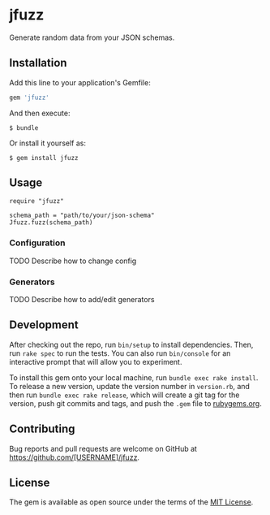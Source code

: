 # jfuzz

Generate random data from your JSON schemas.

## Installation

Add this line to your application's Gemfile:

```ruby
gem 'jfuzz'
```

And then execute:

    $ bundle

Or install it yourself as:

    $ gem install jfuzz

## Usage

```
require "jfuzz"

schema_path = "path/to/your/json-schema"
Jfuzz.fuzz(schema_path)
```

### Configuration

TODO Describe how to change config

### Generators

TODO Describe how to add/edit generators

## Development

After checking out the repo, run `bin/setup` to install dependencies. Then, run `rake spec` to run the tests. You can also run `bin/console` for an interactive prompt that will allow you to experiment.

To install this gem onto your local machine, run `bundle exec rake install`. To release a new version, update the version number in `version.rb`, and then run `bundle exec rake release`, which will create a git tag for the version, push git commits and tags, and push the `.gem` file to [rubygems.org](https://rubygems.org).

## Contributing

Bug reports and pull requests are welcome on GitHub at https://github.com/[USERNAME]/jfuzz.


## License

The gem is available as open source under the terms of the [MIT License](http://opensource.org/licenses/MIT).

